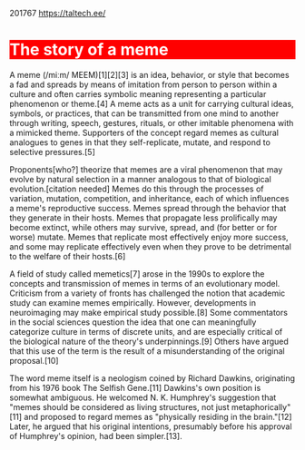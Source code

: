 201767
https://taltech.ee/

<!DOCTYPE html>
<html>
<head>
<title>Meme</title>
</head>
<body>

<div style="background-color:red">
  <h1 style="color:white">The story of a meme</h1>
</div>
<p>A meme (/miːm/ MEEM)[1][2][3] is an idea, behavior, or style that becomes a fad and spreads by means of imitation from person to person within a culture and often carries symbolic meaning representing a particular phenomenon or theme.[4] A meme acts as a unit for carrying cultural ideas, symbols, or practices, that can be transmitted from one mind to another through writing, speech, gestures, rituals, or other imitable phenomena with a mimicked theme. Supporters of the concept regard memes as cultural analogues to genes in that they self-replicate, mutate, and respond to selective pressures.[5]

Proponents[who?] theorize that memes are a viral phenomenon that may evolve by natural selection in a manner analogous to that of biological evolution.[citation needed] Memes do this through the processes of variation, mutation, competition, and inheritance, each of which influences a meme's reproductive success. Memes spread through the behavior that they generate in their hosts. Memes that propagate less prolifically may become extinct, while others may survive, spread, and (for better or for worse) mutate. Memes that replicate most effectively enjoy more success, and some may replicate effectively even when they prove to be detrimental to the welfare of their hosts.[6]

A field of study called memetics[7] arose in the 1990s to explore the concepts and transmission of memes in terms of an evolutionary model. Criticism from a variety of fronts has challenged the notion that academic study can examine memes empirically. However, developments in neuroimaging may make empirical study possible.[8] Some commentators in the social sciences question the idea that one can meaningfully categorize culture in terms of discrete units, and are especially critical of the biological nature of the theory's underpinnings.[9] Others have argued that this use of the term is the result of a misunderstanding of the original proposal.[10]

The word meme itself is a neologism coined by Richard Dawkins, originating from his 1976 book The Selfish Gene.[11] Dawkins's own position is somewhat ambiguous. He welcomed N. K. Humphrey's suggestion that "memes should be considered as living structures, not just metaphorically"[11] and proposed to regard memes as "physically residing in the brain."[12] Later, he argued that his original intentions, presumably before his approval of Humphrey's opinion, had been simpler.[13].</p>

</body>
</html>
